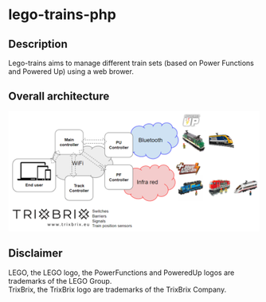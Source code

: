 # lego-trains-php

## Description
Lego-trains aims to manage different train sets (based on Power Functions and Powered Up) using a web brower.

## Overall architecture
![Overall architecture](/img/docs/overall-architecture.png?raw=true "Overall architecture")

## Disclaimer
LEGO, the LEGO logo, the PowerFunctions and PoweredUp logos are trademarks of the LEGO Group.\
TrixBrix, the TrixBrix logo are trademarks of the TrixBrix Company.
